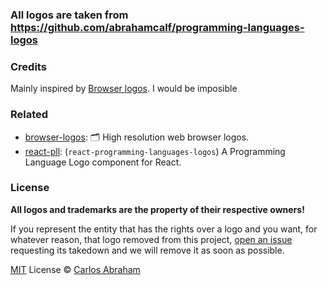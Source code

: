 ### All logos are taken from https://github.com/abrahamcalf/programming-languages-logos

### Credits

Mainly inspired by [Browser logos](https://github.com/alrra/browser-logos/). I would be imposible

### Related

- [browser-logos](https://github.com/alrra/browser-logos/): 🗂 High resolution web browser logos.
- [react-pll](https://github.com/react-pll): (`react-programming-languages-logos`) A Programming Language Logo component for React.

### License

**All logos and trademarks are the property of their respective owners!**

If you represent the entity that has the rights over a logo and you
want, for whatever reason, that logo removed from this project,
[open an issue](https://github.com/abranhe/programming-languages-logos/issues/new)
requesting its takedown and we will remove it as soon as possible.

[MIT](https://github.com/abranhe/programming-languages-logos/blob/master/license) License © [Carlos Abraham](https://github.com/abranhe)